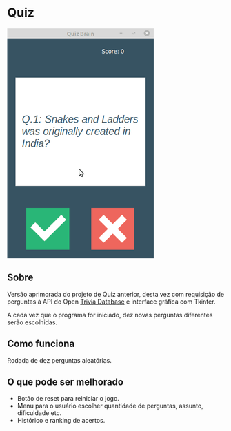 # Quiz

![](https://github.com/vhsenna/python-projects/blob/main/quiz_api/img/peek.gif)

## Sobre
Versão aprimorada do projeto de Quiz anterior, desta vez com requisição de perguntas à API do Open [Trivia Database](https://opentdb.com/api_config.php) e interface gráfica com Tkinter.

A cada vez que o programa for iniciado, dez novas perguntas diferentes serão escolhidas.

## Como funciona
Rodada de dez perguntas aleatórias.

## O que pode ser melhorado
- Botão de reset para reiniciar o jogo.
- Menu para o usuário escolher quantidade de perguntas, assunto, dificuldade etc.
- Histórico e ranking de acertos.
